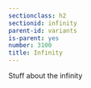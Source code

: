 ```yaml
---
sectionclass: h2
sectionid: infinity
parent-id: variants
is-parent: yes
number: 3100
title: Infinity
---
```

Stuff about the infinity
